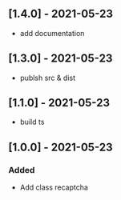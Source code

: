 ## [1.4.0] - 2021-05-23
- add documentation
## [1.3.0] - 2021-05-23
- publsh src & dist
## [1.1.0] - 2021-05-23
- build ts
## [1.0.0] - 2021-05-23
### Added
- Add class recaptcha
